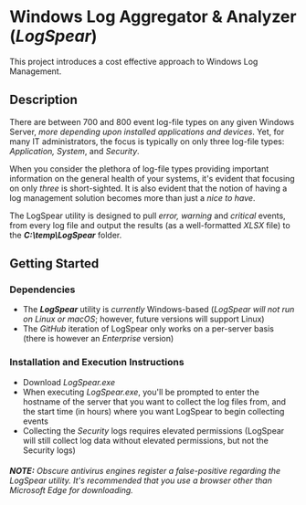 #  Windows Log Aggregator & Analyzer (_LogSpear_)

This project introduces a cost effective approach to Windows Log Management.

## Description

There are between 700 and 800 event log-file types on any given Windows Server, _more depending upon installed applications and devices_. Yet, for many IT administrators, the focus is typically on only three log-file types: _Application, System_, and _Security_. 

When you consider the plethora of log-file types providing important information on the general health of your systems, it's evident that focusing on only _three_ is short-sighted. It is also evident that the notion of having a log management solution becomes more than just a _nice to have_.

The LogSpear utility is designed to pull _error, warning_ and _critical_ events, from every log file and output the results (as a well-formatted _XLSX_ file) to the **_C:\temp\LogSpear_** folder.


## Getting Started

### Dependencies

+ The **_LogSpear_** utility is _currently_ Windows-based (_LogSpear will not run on Linux or macOS_; however, future versions will support Linux)
+ The _GitHub_ iteration of LogSpear only works on a per-server basis (there is however an _Enterprise_ version)

### Installation and Execution Instructions

+ Download _LogSpear.exe_ 
+ When executing _LogSpear.exe_, you'll be prompted to enter the hostname of the server that you want to collect the log files from, and the start time (in hours) where you want LogSpear to begin collecting events
+ Collecting the _Security_ logs requires elevated permissions (LogSpear will still collect log data without elevated permissions, but not the Security logs)

###### **NOTE:** Obscure antivirus engines register a false-positive regarding the LogSpear utility. It's recommended that you use a browser other than Microsoft Edge for downloading.

